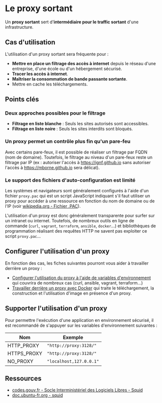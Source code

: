 # Le proxy sortant

Un **proxy sortant** sert d'**intermédiaire pour le traffic sortant** d'une infrastructure.

## Cas d'utilisation

L'utilisation d'un proxy sortant sera fréquente pour :

- **Mettre en place un filtrage des accès à internet** depuis le réseau d'une entreprise, d'une école ou d'un hébergement sécurisé.
- **Tracer les accès à internet**.
- **Maîtriser la consommation de bande passante sortante**.
- Mettre en cache les téléchargements.

## Points clés

### Deux approches possibles pour le filtrage

* **Filtrage en liste blanche** : Seuls les sites autorisés sont accessibles.
* **Filtrage en liste noire** : Seuls les sites interdits sont bloqués.

### Un proxy permet un contrôle plus fin qu'un pare-feu

Avec certains pare-feux, il est possible de réaliser un filtrage par FQDN (nom de domaine). Toutefois, le filtrage au niveau d'un pare-feux reste un filtrage par IP (ex : autoriser l'accès à https://ignf.github.io sans autoriser l'accès à https://mborne.github.io sera délicat).

### Le support des fichiers d'auto-configuration est limité

Les systèmes et navigateurs sont généralement configurés à l'aide d'un fichier `proxy.pac` qui est un script JavaScript indiquant s'il faut utiliser un proxy pour accéder à une ressource en fonction du nom de domaine ou de l'IP (voir [wikipedia.org - Fichier .PAC](https://fr.wikipedia.org/wiki/Fichier_.PAC)).

L'utilisation d'un proxy est donc généralement transparente pour surfer sur un intranet ou internet. Toutefois, de nombreux outils en ligne de commande (`curl`, `vagrant`, `terraform`, `ansible`, `docker`...) et bibliothèques de programmation réalisant des requêtes HTTP ne savent pas exploiter ce script `proxy.pac`...

## Configurer l'utilisation d'un proxy

En fonction des cas, les fiches suivantes pourront vous aider à travailler derrière un proxy :

* [Configurer l'utilisation du proxy à l'aide de variables d'environnement](proxy-env-vars.md) qui couvrira de nombreux cas (curl, ansible, vagrant, terraform...)
* [Travailler derrière un proxy avec Docker](proxy-docker.md) qui traite le téléchargement, la construction et l'utilisation d'image en présence d'un proxy.

## Supporter l'utilisation d'un proxy

Pour permettre l'exécution d'une application en environnement sécurisé, il est recommandé de s'appuyer sur les variables d'environnement suivantes :

| Nom         | Exemple                 |
| ----------- | ----------------------- |
| HTTP_PROXY  | `"http://proxy:3128/"`  |
| HTTPS_PROXY | `"http://proxy:3128/"`  |
| NO_PROXY    | `"localhost,127.0.0.1"` |

## Ressources

* [codes.gouv.fr - Socle Interministériel des Logiciels Libres - Squid](https://code.gouv.fr/sill/detail?name=Squid)
* [doc.ubuntu-fr.org - squid](https://doc.ubuntu-fr.org/squid)

